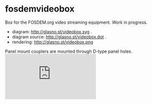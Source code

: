 # fosdemvideobox

Box for the FOSDEM.org video streaming equipment. Work in progress.

 * diagram: http://glasno.st/videobox.svg .
 * diagram source: http://glasno.st/videobox.dot .
 * rendering: http://glasno.st/videobox.png

Panel mount couplers are mounted through D-type panel holes. ![D-type panel holes](http://www.audiospares.com/image.php?id=3692&type=D)
